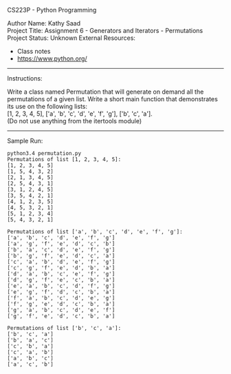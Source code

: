 CS223P - Python Programming

Author Name: Kathy Saad<br>
Project Title: Assignment 6 - Generators and Iterators - Permutations<br>
Project Status: Unknown
External Resources:<br>
- Class notes<br>
- https://www.python.org/<br>

*******************************************************************************************************************************************

Instructions:

Write a class named Permutation that will generate on demand all the permutations of a given list. Write a short main function that demonstrates its use on the following lists:<br>
[1, 2, 3, 4, 5], ['a', 'b', 'c', 'd', 'e', 'f', 'g'], ['b', 'c', 'a'].<br>
(Do not use anything from the itertools module)

*******************************************************************************************************************************************

Sample Run:

	python3.4 permutation.py 
	Permutations of list [1, 2, 3, 4, 5]:
	[1, 2, 3, 4, 5]
	[1, 5, 4, 3, 2]
	[2, 1, 3, 4, 5]
	[2, 5, 4, 3, 1]
	[3, 1, 2, 4, 5]
	[3, 5, 4, 2, 1]
	[4, 1, 2, 3, 5]
	[4, 5, 3, 2, 1]
	[5, 1, 2, 3, 4]
	[5, 4, 3, 2, 1]

	Permutations of list ['a', 'b', 'c', 'd', 'e', 'f', 'g']:
	['a', 'b', 'c', 'd', 'e', 'f', 'g']
	['a', 'g', 'f', 'e', 'd', 'c', 'b']
	['b', 'a', 'c', 'd', 'e', 'f', 'g']
	['b', 'g', 'f', 'e', 'd', 'c', 'a']
	['c', 'a', 'b', 'd', 'e', 'f', 'g']
	['c', 'g', 'f', 'e', 'd', 'b', 'a']
	['d', 'a', 'b', 'c', 'e', 'f', 'g']
	['d', 'g', 'f', 'e', 'c', 'b', 'a']
	['e', 'a', 'b', 'c', 'd', 'f', 'g']
	['e', 'g', 'f', 'd', 'c', 'b', 'a']
	['f', 'a', 'b', 'c', 'd', 'e', 'g']
	['f', 'g', 'e', 'd', 'c', 'b', 'a']
	['g', 'a', 'b', 'c', 'd', 'e', 'f']
	['g', 'f', 'e', 'd', 'c', 'b', 'a']

	Permutations of list ['b', 'c', 'a']:
	['b', 'c', 'a']
	['b', 'a', 'c']
	['c', 'b', 'a']
	['c', 'a', 'b']
	['a', 'b', 'c']
	['a', 'c', 'b']
